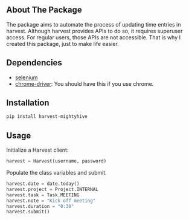 ## About The Package
The package aims to automate the process of updating time entries in harvest.
Although harvest provides APIs to do so, it requires superuser access. For
regular users, those APIs are not accessible. That is why I created this
package, just to make life easier.

## Dependencies

* [selenium](https://selenium-python.readthedocs.io/)
* [chrome-driver](https://chromedriver.chromium.org/): You should have this if you use chrome.


## Installation
```sh
pip install harvest-mightyhive
```
<!-- USAGE EXAMPLES -->
## Usage

Initialize a Harvest client:
```python
harvest = Harvest(username, password)
```

Populate the class variables and submit.
```python
harvest.date = date.today()
harvest.project = Project.INTERNAL
harvest.task = Task.MEETING
harvest.note = "Kick off meeting"
harvest.duration = "0:30"
harvest.submit()
```
